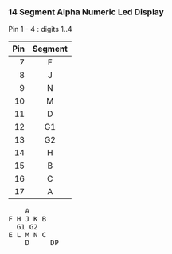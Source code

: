 ### 14 Segment Alpha Numeric Led Display 

Pin 1 - 4 : digits 1..4

|Pin|Segment|
|-:|:-:|
|7|F|
|8|J|
|9|N|
|10|M|
|11|D|
|12|G1|
|13|G2|
|14|H|
|15|B|
|16|C|
|17|A|


<pre>
    A
F H J K B
  G1 G2
E L M N C
    D     DP
</pre>
